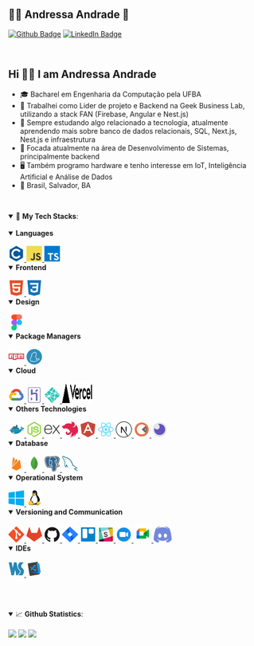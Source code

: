 ## 👩‍💻 Andressa Andrade 🦉

[![Github Badge](https://img.shields.io/badge/-Github-373737?style=flat&logo=Github&logoColor=white)](https://github.com/AndressAndrade)
[![LinkedIn Badge](https://img.shields.io/badge/-LinkedIn-blue?style=flat&logo=linkedin&logoColor=white)](https://www.linkedin.com/in/andressa-andrade-28b106119/)

<br>

<h2> Hi 👋🏽 I am Andressa Andrade</h2>

- 🎓 Bacharel em Engenharia da Computação pela UFBA
- 🏢 Trabalhei como Lider de projeto e Backend na Geek Business Lab, utilizando a stack FAN (Firebase, Angular e Nest.js)
- 🔭 Sempre estudando algo relacionado a tecnologia, atualmente aprendendo mais sobre banco de dados relacionais, SQL, Next.js, Nest.js e infraestrutura
- 🎯 Focada atualmente na área de Desenvolvimento de Sistemas, principalmente backend
- 🖥️ Também programo hardware e tenho interesse em IoT, Inteligência Artificial e Análise de Dados
- 🧭 Brasil, Salvador, BA

<br>
 
<a id="tech"></a>

<details open>
  <summary>🚀 
    <strong>My Tech Stacks</strong>:
  </summary>
  
  <br>

<details open>
<summary>
<strong> Languages</strong> 
</summary>

<br>

<a href="https://en.wikipedia.org/wiki/C_(programming_language)">
 <img src="https://raw.githubusercontent.com/AndressAndrade/AndressAndrade/main/images/c-plain.svg" width="32" height="32" alt="C">
</a>

<a href="https://developer.mozilla.org/en-US/docs/Learn/JavaScript">
 <img src="https://raw.githubusercontent.com/AndressAndrade/AndressAndrade/main/images/javascript-original.svg" width="32" height="32" alt="Javascript">
</a>

<a href="https://www.typescriptlang.org">
  <img src="https://raw.githubusercontent.com/AndressAndrade/AndressAndrade/main/images/typescript-original.svg" width="32" height="32" alt="Typescript">
</a>

</details>

<details open>
<summary>
<strong> Frontend</strong> 
</summary>

<br>

<a href="https://developer.mozilla.org/en-US/docs/Glossary/HTML">
 <img src="https://raw.githubusercontent.com/AndressAndrade/AndressAndrade/main/images/html5-plain.svg" width="32" height="32" alt="html">
</a>

<a href="https://developer.mozilla.org/en-US/docs/Web/CSS">
 <img src="https://raw.githubusercontent.com/AndressAndrade/AndressAndrade/main/images/css3-plain.svg" width="32" height="32" alt="css">
</a>

</details>

<details open>
<summary>
<strong> Design</strong> 
</summary>

<br>

<a href="https://www.figma.com">
<img src="https://raw.githubusercontent.com/AndressAndrade/AndressAndrade/main/images/figma-original.svg" width="32" height="32" alt="figma">
</a>

</details>

<details open>
<summary>
<strong> Package Managers</strong> 
</summary>

<br>

<a href="https://www.npmjs.com">
<img src="https://raw.githubusercontent.com/AndressAndrade/AndressAndrade/main/images/npm-original-wordmark.svg" width="32" height="32" alt="npm">
</a>

<a href="https://yarnpkg.com">
<img src="https://raw.githubusercontent.com/AndressAndrade/AndressAndrade/main/images/yarn-original.svg" width="32" height="32" alt="yarn">
</a>

</details>

<details open>
<summary>
<strong> Cloud </strong> 
</summary>
  
 <br>

<a href="https://cloud.google.com/">
<img src="https://raw.githubusercontent.com/AndressAndrade/AndressAndrade/main/images/googlecloud-original.svg" width="32" height="32" alt="gcp">
</a>

<a href="https://www.heroku.com">
<img src="https://raw.githubusercontent.com/AndressAndrade/AndressAndrade/main/images/heroku-original.svg" width="32" height="32" alt="heroku">
</a>

<a href="https://www.netlify.com">
<img src="https://raw.githubusercontent.com/AndressAndrade/AndressAndrade/main/images/netlify.svg" width="32" height="32" alt="netlify">
</a>

<a href="https://vercel.com">
<img src="https://raw.githubusercontent.com/AndressAndrade/AndressAndrade/main/images/vercel.svg" width="60" height="40" alt="vercel">
</a>

</details>
<details open>
  <summary>
   <strong> Others Technologies</strong> 
 </summary>
  
 <br>

<a href="https://www.docker.com">
<img src="https://raw.githubusercontent.com/AndressAndrade/AndressAndrade/main/images/docker-original.svg" width="32" height="32" alt="docker">
</a>

<a href="https://nodejs.org/en/">
<img src="https://raw.githubusercontent.com/AndressAndrade/AndressAndrade/main/images/nodejs-original.svg" width="32" height="32" alt="nodejs">
</a>

<a href="https://expressjs.com/pt-br/">
<img src="https://raw.githubusercontent.com/AndressAndrade/AndressAndrade/main/images/express-original.svg" width="32" height="32" alt="expressjs">
</a>

<a href="https://nestjs.com">
<img src="https://raw.githubusercontent.com/AndressAndrade/AndressAndrade/main/images/nestjs-plain.svg" width="32" height="32" alt="nestjs">
</a>

<a href="https://angular.io">
<img src="https://raw.githubusercontent.com/AndressAndrade/AndressAndrade/main/images/angularjs-plain.svg" width="32" height="32" alt="angular">
</a>

<a href="https://pt-br.reactjs.org">
<img src="https://raw.githubusercontent.com/AndressAndrade/AndressAndrade/main/images/react-original.svg" width="32" height="32" alt="react">
</a>

<a href="https://nextjs.org">
<img src="https://raw.githubusercontent.com/AndressAndrade/AndressAndrade/main/images/nextjs-line.svg" width="32" height="32" alt="nextjs">
</a>

<a href="https://www.postman.com">
<img src="https://raw.githubusercontent.com/AndressAndrade/AndressAndrade/main/images/postman.svg" width="32" height="32" alt="postman">
</a>

<a href="https://insomnia.rest">
<img src="https://raw.githubusercontent.com/AndressAndrade/AndressAndrade/main/images/insomnia.svg" width="32" height="32" alt="insomnia">
</a>

</details>

<details open>
<summary>
<strong> Database</strong> 
</summary>

<br>

<a href="https://firebase.google.com/">
<img src="https://raw.githubusercontent.com/AndressAndrade/AndressAndrade/main/images/firebase-plain.svg" width="32" height="32" alt="firebase">
</a>

<a href="https://www.mongodb.com/cloud/atlas/efficiency">
<img src="https://raw.githubusercontent.com/AndressAndrade/AndressAndrade/main/images/mongodb-original.svg" width="32" height="32" alt="mongodb">
</a>

<a href="https://www.postgresql.org">
<img src="https://raw.githubusercontent.com/AndressAndrade/AndressAndrade/main/images/postgresql-original.svg" width="32" height="32" alt="postgres">
</a>

<a href="https://www.mysql.com">
<img src="https://raw.githubusercontent.com/AndressAndrade/AndressAndrade/main/images/mysql-original.svg" width="32" height="32" alt="mysql">
</a>

</details>

<details open>
<summary>
<strong> Operational System</strong> 
</summary>

<br>

<a href="https://www.microsoft.com/pt-br/windows/">
<img src="https://raw.githubusercontent.com/AndressAndrade/AndressAndrade/main/images/windows8-original.svg" width="32" height="32" alt="windows">
</a>

<a href="https://manjaro.org">
<img src="https://raw.githubusercontent.com/AndressAndrade/AndressAndrade/main/images/linux-original.svg" width="32" height="32" alt="linux">
</a>

</details>

<details open>
<summary>
<strong> Versioning and Communication</strong> 
</summary>

<br>

<a href="https://git-scm.com">
<img src="https://raw.githubusercontent.com/AndressAndrade/AndressAndrade/main/images/git-original.svg" width="32" height="32" alt="git">
</a>

<a href="https://about.gitlab.com">
<img src="https://raw.githubusercontent.com/AndressAndrade/AndressAndrade/main/images/gitlab-plain.svg" width="32" height="32" alt="gitlab">
</a>

<a href="https://github.com/AndressAndrade">
<img src="https://raw.githubusercontent.com/AndressAndrade/AndressAndrade/main/images/github-original.svg" width="32" height="32" alt="github">
</a>

<a href="https://www.atlassian.com/software/jira">
<img src="https://raw.githubusercontent.com/AndressAndrade/AndressAndrade/main/images/jira.svg" width="32" height="32" alt="jira">
</a>

<a href="https://trello.com/">
<img src="https://raw.githubusercontent.com/AndressAndrade/AndressAndrade/main/images/trello.svg" width="32" height="32" alt="trello">
</a>

<a href="https://slack.com/intl/pt-br/">
<img src="https://raw.githubusercontent.com/AndressAndrade/AndressAndrade/main/images/slack.svg" width="32" height="32" alt="slack">
</a>

<a href="https://zoom.us/pt-pt/meetings.html">
<img src="https://raw.githubusercontent.com/AndressAndrade/AndressAndrade/main/images/zoom.svg" width="32" height="32" alt="zoom">
</a>

<a href="https://meet.google.com">
<img src="https://raw.githubusercontent.com/AndressAndrade/AndressAndrade/main/images/google_meet.png" width="36" height="36" alt="meet">
</a>

<a href="https://discord.com">
<img src="https://raw.githubusercontent.com/AndressAndrade/AndressAndrade/main/images/discord.png" width="36" height="32" alt="discord">
</a>

</details>

<details open>
<summary>
<strong> IDEs</strong> 
</summary>
  
<br>

<a href="https://www.jetbrains.com/pt-br/webstorm/">
<img src="https://raw.githubusercontent.com/AndressAndrade/AndressAndrade/main/images/webstorm-plain.svg" width="32" height="32" alt="webstorm">
</a>

<a href="https://code.visualstudio.com">
<img src="https://raw.githubusercontent.com/AndressAndrade/AndressAndrade/main/images/visual_code.svg" width="32" height="32" alt="visualcode">
</a>

</details>

<!-- <details open>
<summary>
<strong> Getting started</strong>
</summary>

<br>

<img src="https://raw.githubusercontent.com/AndressAndrade/AndressAndrade/main/images/angularjs-plain.svg" width="32" height="32" alt="dart">

<img src="https://raw.githubusercontent.com/AndressAndrade/AndressAndrade/main/images/angularjs-plain.svg" width="32" height="32" alt="flutter">

<img src="https://raw.githubusercontent.com/AndressAndrade/AndressAndrade/main/images/angularjs-plain.svg" width="32" height="32" alt="kubernetes">

<img src="https://raw.githubusercontent.com/AndressAndrade/AndressAndrade/main/images/angularjs-plain.svg" width="32" height="32" alt="netcore">

<img src="https://raw.githubusercontent.com/AndressAndrade/AndressAndrade/main/images/angularjs-plain.svg" width="32" height="32" alt="go">

<img src="https://raw.githubusercontent.com/AndressAndrade/AndressAndrade/main/images/angularjs-plain.svg" width="32" height="32" alt="php">

<img src="https://raw.githubusercontent.com/AndressAndrade/AndressAndrade/main/images/angularjs-plain.svg" width="32" height="32" alt="laravel">

</details> -->

</details>

<a id="skill"></a>

<br><br>

<details open>
  <summary>📈 <b>Github Statistics</b>:</summary> 
  <br>       
  <div> 
     <a style="text-decoration: none;" href="#">
      <img width="450px" src="https://github-readme-stats.vercel.app/api?username=AndressAndrade&show_icons=true&include_all_commits=true&count_private=true&&hide=issues&theme=jolly"/>
    </a>
    <a style="text-decoration: none;" href="#">
      <img width="332px" src="https://github-readme-stats.vercel.app/api/top-langs/?username=AndressAndrade&layout=compact&theme=jolly&langs_count=6&hide=vhdl,verilog,html">
    </a>    
    <a style="text-decoration: none;" href="#">
     <img width="450px" src="https://github-readme-streak-stats.herokuapp.com/?user=AndressAndrade&layout=compact&theme=jolly" />
    </a>
  </div>
</details>
